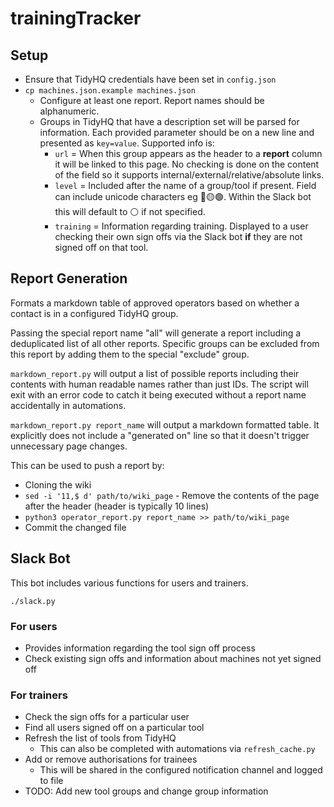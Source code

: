 # trainingTracker

## Setup

* Ensure that TidyHQ credentials have been set in `config.json`
* `cp machines.json.example machines.json`
  * Configure at least one report. Report names should be alphanumeric.
  * Groups in TidyHQ that have a description set will be parsed for information. Each provided parameter should be on a new line and presented as `key=value`. Supported info is:
    * `url` = When this group appears as the header to a **report** column it will be linked to this page. No checking is done on the content of the field so it supports internal/external/relative/absolute links.
    * `level` = Included after the name of a group/tool if present. Field can include unicode characters eg 🔴🟡🟢. Within the Slack bot this will default to ⚪ if not specified.
    * `training` = Information regarding training. Displayed to a user checking their own sign offs via the Slack bot **if** they are not signed off on that tool.

## Report Generation

Formats a markdown table of approved operators based on whether a contact is in a configured TidyHQ group.

Passing the special report name "all" will generate a report including a deduplicated list of all other reports. Specific groups can be excluded from this report by adding them to the special "exclude" group.

`markdown_report.py` will output a list of possible reports including their contents with human readable names rather than just IDs. The script will exit with an error code to catch it being executed without a report name accidentally in automations.

`markdown_report.py report_name` will output a markdown formatted table. It explicitly does not include a "generated on" line so that it doesn't trigger unnecessary page changes.

This can be used to push a report by:

* Cloning the wiki
* `sed -i '11,$ d' path/to/wiki_page` - Remove the contents of the page after the header (header is typically 10 lines)
* `python3 operator_report.py report_name >> path/to/wiki_page`
* Commit the changed file

## Slack Bot

This bot includes various functions for users and trainers.

`./slack.py`

### For users

* Provides information regarding the tool sign off process
* Check existing sign offs and information about machines not yet signed off

### For trainers

* Check the sign offs for a particular user
* Find all users signed off on a particular tool
* Refresh the list of tools from TidyHQ
  * This can also be completed with automations via `refresh_cache.py`
* Add or remove authorisations for trainees
  * This will be shared in the configured notification channel and logged to file
* TODO: Add new tool groups and change group information
